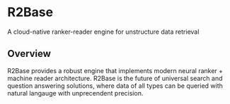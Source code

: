 # R2Base
A cloud-native ranker-reader engine for unstructure data retrieval

## Overview

R2Base provides a robust engine that implements modern neural ranker + machine reader architecture. R2Base is the future of universal search and question answering solutions, where data of all types can be queried with natural langauge with unprecendent precision. 


